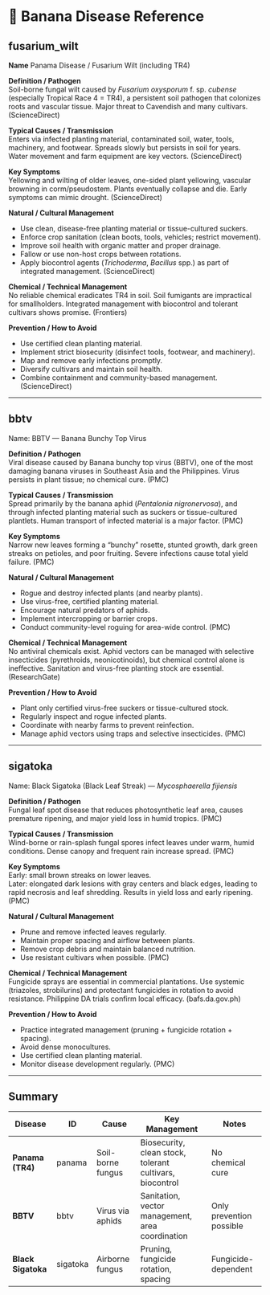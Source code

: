 # 🍌 Banana Disease Reference

## fusarium_wilt

**Name**
Panama Disease / Fusarium Wilt (including TR4)

**Definition / Pathogen**  
Soil-borne fungal wilt caused by *Fusarium oxysporum* f. sp. *cubense* (especially Tropical Race 4 = TR4), a persistent soil pathogen that colonizes roots and vascular tissue. Major threat to Cavendish and many cultivars. (ScienceDirect)

**Typical Causes / Transmission**  
Enters via infected planting material, contaminated soil, water, tools, machinery, and footwear. Spreads slowly but persists in soil for years. Water movement and farm equipment are key vectors. (ScienceDirect)

**Key Symptoms**  
Yellowing and wilting of older leaves, one-sided plant yellowing, vascular browning in corm/pseudostem. Plants eventually collapse and die. Early symptoms can mimic drought. (ScienceDirect)

**Natural / Cultural Management**  
- Use clean, disease-free planting material or tissue-cultured suckers.  
- Enforce crop sanitation (clean boots, tools, vehicles; restrict movement).  
- Improve soil health with organic matter and proper drainage.  
- Fallow or use non-host crops between rotations.  
- Apply biocontrol agents (*Trichoderma*, *Bacillus* spp.) as part of integrated management. (ScienceDirect)

**Chemical / Technical Management**  
No reliable chemical eradicates TR4 in soil. Soil fumigants are impractical for smallholders. Integrated management with biocontrol and tolerant cultivars shows promise. (Frontiers)

**Prevention / How to Avoid**  
- Use certified clean planting material.  
- Implement strict biosecurity (disinfect tools, footwear, and machinery).  
- Map and remove early infections promptly.  
- Diversify cultivars and maintain soil health.  
- Combine containment and community-based management. (ScienceDirect)

---

## bbtv

Name: BBTV — Banana Bunchy Top Virus

**Definition / Pathogen**  
Viral disease caused by Banana bunchy top virus (BBTV), one of the most damaging banana viruses in Southeast Asia and the Philippines. Virus persists in plant tissue; no chemical cure. (PMC)

**Typical Causes / Transmission**  
Spread primarily by the banana aphid (*Pentalonia nigronervosa*), and through infected planting material such as suckers or tissue-cultured plantlets. Human transport of infected material is a major factor. (PMC)

**Key Symptoms**  
Narrow new leaves forming a “bunchy” rosette, stunted growth, dark green streaks on petioles, and poor fruiting. Severe infections cause total yield failure. (PMC)

**Natural / Cultural Management**  
- Rogue and destroy infected plants (and nearby plants).  
- Use virus-free, certified planting material.  
- Encourage natural predators of aphids.  
- Implement intercropping or barrier crops.  
- Conduct community-level roguing for area-wide control. (PMC)

**Chemical / Technical Management**  
No antiviral chemicals exist. Aphid vectors can be managed with selective insecticides (pyrethroids, neonicotinoids), but chemical control alone is ineffective. Sanitation and virus-free planting stock are essential. (ResearchGate)

**Prevention / How to Avoid**  
- Plant only certified virus-free suckers or tissue-cultured stock.  
- Regularly inspect and rogue infected plants.  
- Coordinate with nearby farms to prevent reinfection.  
- Manage aphid vectors using traps and selective insecticides. (PMC)

---

## sigatoka

Name: Black Sigatoka (Black Leaf Streak) — *Mycosphaerella fijiensis*

**Definition / Pathogen**  
Fungal leaf spot disease that reduces photosynthetic leaf area, causes premature ripening, and major yield loss in humid tropics. (PMC)

**Typical Causes / Transmission**  
Wind-borne or rain-splash fungal spores infect leaves under warm, humid conditions. Dense canopy and frequent rain increase spread. (PMC)

**Key Symptoms**  
Early: small brown streaks on lower leaves.  
Later: elongated dark lesions with gray centers and black edges, leading to rapid necrosis and leaf shredding. Results in yield loss and early ripening. (PMC)

**Natural / Cultural Management**  
- Prune and remove infected leaves regularly.  
- Maintain proper spacing and airflow between plants.  
- Remove crop debris and maintain balanced nutrition.  
- Use resistant cultivars when possible. (PMC)

**Chemical / Technical Management**  
Fungicide sprays are essential in commercial plantations. Use systemic (triazoles, strobilurins) and protectant fungicides in rotation to avoid resistance. Philippine DA trials confirm local efficacy. (bafs.da.gov.ph)

**Prevention / How to Avoid**  
- Practice integrated management (pruning + fungicide rotation + spacing).  
- Avoid dense monocultures.  
- Use certified clean planting material.  
- Monitor disease development regularly. (PMC)

---

## Summary

| Disease | ID            | Cause            | Key Management | Notes |
|----------|---------------|-------------------|----------------|-------|
| **Panama (TR4)** | panama        | Soil-borne fungus | Biosecurity, clean stock, tolerant cultivars, biocontrol | No chemical cure |
| **BBTV** | bbtv          |Virus via aphids  | Sanitation, vector management, area coordination | Only prevention possible |
| **Black Sigatoka** | sigatoka | Airborne fungus   | Pruning, fungicide rotation, spacing | Fungicide-dependent |